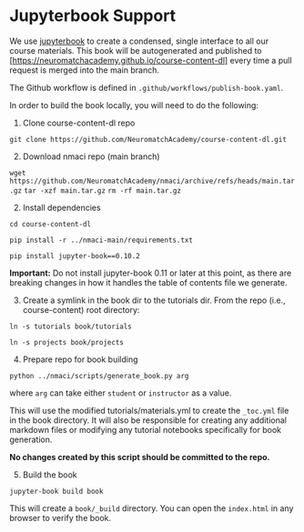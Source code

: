 # Jupyterbook Support

We use [jupyterbook](https://jupyterbook.org/intro.html) to create a condensed,
single interface to all our course materials. This book will be autogenerated
and published to [https://neuromatchacademy.github.io/course-content-dl] every time
a pull request is merged into the main branch.

The Github workflow is defined in `.github/workflows/publish-book.yaml`. 

In order to build the book locally, you will need to do the following:

1. Clone course-content-dl repo

`git clone https://github.com/NeuromatchAcademy/course-content-dl.git`

2. Download nmaci repo (main branch)

`wget https://github.com/NeuromatchAcademy/nmaci/archive/refs/heads/main.tar.gz`
`tar -xzf main.tar.gz`
`rm -rf main.tar.gz`

2. Install dependencies

`cd course-content-dl`

`pip install -r ../nmaci-main/requirements.txt`

`pip install jupyter-book==0.10.2`

**Important:** Do not install jupyter-book 0.11 or later at this point, as there are breaking changes in how it handles the table of contents file we generate.

3. Create a symlink in the book dir to the tutorials dir. From the repo (i.e., course-content) root directory:

`ln -s tutorials book/tutorials`

`ln -s projects book/projects`

4. Prepare repo for book building

`python ../nmaci/scripts/generate_book.py arg`

where `arg` can take either `student` or `instructor` as a value.

This will use the modified tutorials/materials.yml to create the `_toc.yml` file in the book directory. It will also be responsible for creating any additional markdown files or modifying any tutorial notebooks specifically for book generation. 

**No changes created by this script should be committed to the repo.**

5. Build the book

`jupyter-book build book`

This will create a `book/_build` directory. You can open the `index.html` in any browser to verify the book.
